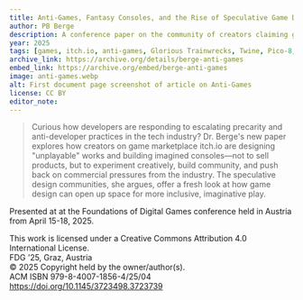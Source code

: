 ```yaml
---
title: Anti-Games, Fantasy Consoles, and the Rise of Speculative Game Development on Itch.io
author: PB Berge
description: A conference paper on the community of creators claiming game design as personal art form, focusing on "anti-game" jammers and fantasy console communities.
year: 2025
tags: [games, itch.io, anti-games, Glorious Trainwrecks, Twine, Pico-8, fantasy console, game developer, DIY games]
archive_link: https://archive.org/details/berge-anti-games
embed_link: https://archive.org/embed/berge-anti-games
image: anti-games.webp
alt: First document page screenshot of article on Anti-Games
license: CC BY 
editor_note:
---
```


> Curious how developers are responding to escalating precarity and anti-developer practices in the tech industry? Dr. Berge's new paper explores how creators on game marketplace itch.io are designing "unplayable" works and building imagined consoles—not to sell products, but to experiment creatively, build community, and push back on commercial pressures from the industry. The speculative design communities, she argues, offer a fresh look at how game design can open up space for more inclusive, imaginative play.

Presented at at the Foundations of Digital Games conference held in Austria from April 15-18, 2025.

This work is licensed under a Creative Commons Attribution 4.0 International License.  
FDG ’25, Graz, Austria  
© 2025 Copyright held by the owner/author(s).  
ACM ISBN 979-8-4007-1856-4/25/04  
https://doi.org/10.1145/3723498.3723739  

